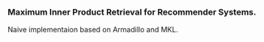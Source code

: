 ### Maximum Inner Product Retrieval for Recommender Systems.

Naive implementaion based on Armadillo and MKL.
